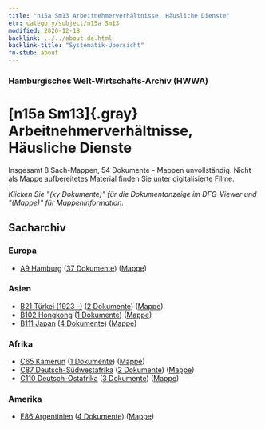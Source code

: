 ```yaml
---
title: "n15a Sm13 Arbeitnehmerverhältnisse, Häusliche Dienste"
etr: category/subject/n15a Sm13
modified: 2020-12-18
backlink: ../../about.de.html
backlink-title: "Systematik-Übersicht"
fn-stub: about
---
```


### Hamburgisches Welt-Wirtschafts-Archiv (HWWA)
# [n15a Sm13]{.gray}&#8201; Arbeitnehmerverhältnisse, Häusliche Dienste&#160; 




Insgesamt 8 Sach-Mappen, 54 Dokumente - Mappen unvollständig.
Nicht als Mappe aufbereitetes Material finden Sie unter [digitalisierte Filme](/film/h1_sh).

_Klicken Sie "(xy Dokumente)" für die Dokumentanzeige im DFG-Viewer und "(Mappe)" für Mappeninformation._

## Sacharchiv




### Europa

- [A9 Hamburg](../../../geo/about.de.html#A9) (<a href="https://dfg-viewer.de/show/?tx_dlf[id]=https://pm20.zbw.eu/mets/sh/1409xx/140905/1452xx/145217/public.mets.de.xml" target="_blank">37 Dokumente</a>) ([Mappe](http://purl.org/pressemappe20/folder/sh/140905,145217))

### Asien

- [B21 Türkei (1923 -)](../../../geo/about.de.html#B21) (<a href="https://dfg-viewer.de/show/?tx_dlf[id]=https://pm20.zbw.eu/mets/sh/1411xx/141111/1452xx/145217/public.mets.de.xml" target="_blank">2 Dokumente</a>) ([Mappe](http://purl.org/pressemappe20/folder/sh/141111,145217))
- [B102 Hongkong](../../../geo/about.de.html#B102) (<a href="https://dfg-viewer.de/show/?tx_dlf[id]=https://pm20.zbw.eu/mets/sh/1412xx/141268/1452xx/145217/public.mets.de.xml" target="_blank">1 Dokumente</a>) ([Mappe](http://purl.org/pressemappe20/folder/sh/141268,145217))
- [B111 Japan](../../../geo/about.de.html#B111) (<a href="https://dfg-viewer.de/show/?tx_dlf[id]=https://pm20.zbw.eu/mets/sh/1412xx/141272/1452xx/145217/public.mets.de.xml" target="_blank">4 Dokumente</a>) ([Mappe](http://purl.org/pressemappe20/folder/sh/141272,145217))

### Afrika

- [C65 Kamerun](../../../geo/about.de.html#C65) (<a href="https://dfg-viewer.de/show/?tx_dlf[id]=https://pm20.zbw.eu/mets/sh/1414xx/141410/1452xx/145217/public.mets.de.xml" target="_blank">1 Dokumente</a>) ([Mappe](http://purl.org/pressemappe20/folder/sh/141410,145217))
- [C87 Deutsch-Südwestafrika](../../../geo/about.de.html#C87) (<a href="https://dfg-viewer.de/show/?tx_dlf[id]=https://pm20.zbw.eu/mets/sh/1414xx/141450/1452xx/145217/public.mets.de.xml" target="_blank">2 Dokumente</a>) ([Mappe](http://purl.org/pressemappe20/folder/sh/141450,145217))
- [C110 Deutsch-Ostafrika](../../../geo/about.de.html#C110) (<a href="https://dfg-viewer.de/show/?tx_dlf[id]=https://pm20.zbw.eu/mets/sh/1414xx/141471/1452xx/145217/public.mets.de.xml" target="_blank">3 Dokumente</a>) ([Mappe](http://purl.org/pressemappe20/folder/sh/141471,145217))

### Amerika

- [E86 Argentinien](../../../geo/about.de.html#E86) (<a href="https://dfg-viewer.de/show/?tx_dlf[id]=https://pm20.zbw.eu/mets/sh/1416xx/141692/1452xx/145217/public.mets.de.xml" target="_blank">4 Dokumente</a>) ([Mappe](http://purl.org/pressemappe20/folder/sh/141692,145217))


